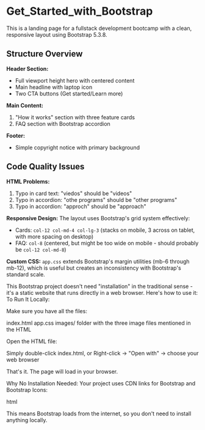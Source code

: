 # Get_Started_with_Bootstrap

This is a landing page for a fullstack development bootcamp with a clean, responsive layout using Bootstrap 5.3.8. 

## Structure Overview

**Header Section:**
- Full viewport height hero with centered content
- Main headline with laptop icon
- Two CTA buttons (Get started/Learn more)

**Main Content:**
1. "How it works" section with three feature cards
2. FAQ section with Bootstrap accordion

**Footer:**
- Simple copyright notice with primary background

## Code Quality Issues

**HTML Problems:**
1. Typo in card text: "viedos" should be "videos"
2. Typo in accordion: "othe programs" should be "other programs"
3. Typo in accordion: "approch" should be "approach"

**Responsive Design:**
The layout uses Bootstrap's grid system effectively:
- Cards: `col-12 col-md-4 col-lg-3` (stacks on mobile, 3 across on tablet, with more spacing on desktop)
- FAQ: `col-8` (centered, but might be too wide on mobile - should probably be `col-12 col-md-8`)

**Custom CSS:**
`app.css` extends Bootstrap's margin utilities (mb-6 through mb-12), which is useful but creates an inconsistency with Bootstrap's standard scale.

This Bootstrap project doesn't need "installation" in the traditional sense - it's a static website that runs directly in a web browser. Here's how to use it:
To Run It Locally:

Make sure you have all the files:

index.html
app.css
images/ folder with the three image files mentioned in the HTML


Open the HTML file:

Simply double-click index.html, or
Right-click → "Open with" → choose your web browser



That's it. The page will load in your browser.

Why No Installation Needed:
Your project uses CDN links for Bootstrap and Bootstrap Icons:

html
<link href="https://cdn.jsdelivr.net/npm/bootstrap@5.3.8/dist/css/bootstrap.min.css" ...>
This means Bootstrap loads from the internet, so you don't need to install anything locally.

